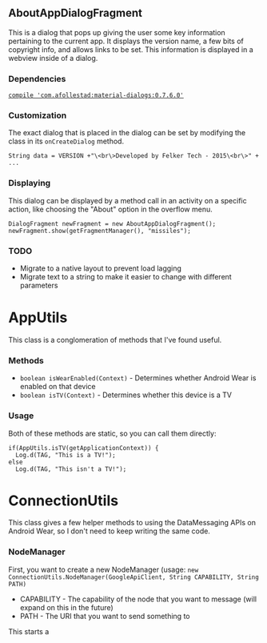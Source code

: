 ## AboutAppDialogFragment
This is a dialog that pops up giving the user some key information pertaining to the current app. It displays the version
name, a few bits of copyright info, and allows links to be set. This information is displayed in a webview inside of a dialog.

### Dependencies
<a href="https://github.com/afollestad/material-dialogs">`compile 'com.afollestad:material-dialogs:0.7.6.0'`</a>

### Customization
The exact dialog that is placed in the dialog can be set by modifying the class in its `onCreateDialog` method.

`String data = VERSION +"\<br\>Developed by Felker Tech - 2015\<br\>" + ...`

### Displaying
This dialog can be displayed by a method call in an activity on a specific action, like choosing the "About" option in the overflow menu.

    DialogFragment newFragment = new AboutAppDialogFragment();
    newFragment.show(getFragmentManager(), "missiles");
    
### TODO
* Migrate to a native layout to prevent load lagging
* Migrate text to a string to make it easier to change with different parameters

# AppUtils
This class is a conglomeration of methods that I've found useful.

### Methods
* `boolean isWearEnabled(Context)` - Determines whether Android Wear is enabled on that device
* `boolean isTV(Context)` - Determines whether this device is a TV

### Usage
Both of these methods are static, so you can call them directly:

    if(AppUtils.isTV(getApplicationContext)) {
      Log.d(TAG, "This is a TV!");
    else
      Log.d(TAG, "This isn't a TV!");
      
# ConnectionUtils
This class gives a few helper methods to using the DataMessaging APIs on Android Wear, so I don't need to keep writing the same code.

### NodeManager
First, you want to create a new NodeManager (usage: `new ConnectionUtils.NodeManager(GoogleApiClient, String CAPABILITY, String PATH)`

* CAPABILITY - The capability of the node that you want to message (will expand on this in the future)
* PATH - The URI that you want to send something to

This starts a 
